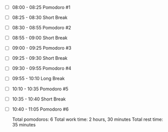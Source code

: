 - [ ] 08:00 - 08:25 Pomodoro #1
- [ ] 08:25 - 08:30 Short Break
- [ ] 08:30 - 08:55 Pomodoro #2
- [ ] 08:55 - 09:00 Short Break
- [ ] 09:00 - 09:25 Pomodoro #3
- [ ] 09:25 - 09:30 Short Break
- [ ] 09:30 - 09:55 Pomodoro #4
- [ ] 09:55 - 10:10 Long Break
- [ ] 10:10 - 10:35 Pomodoro #5
- [ ] 10:35 - 10:40 Short Break
- [ ] 10:40 - 11:05 Pomodoro #6


  Total pomodoros: 6
  Total work time: 2 hours, 30 minutes
  Total rest time: 35 minutes
